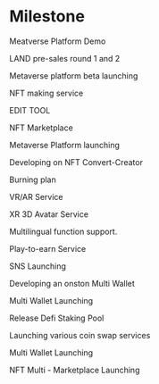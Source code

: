 # Milestone

Meatverse Platform Demo

LAND pre-sales round 1 and 2

Metaverse platform beta launching

NFT making service

EDIT TOOL

NFT Marketplace

Metaverse Platform launching

Developing on NFT Convert-Creator

Burning plan

VR/AR Service

XR 3D Avatar Service

Multilingual function support.

Play-to-earn Service

SNS Launching

Developing an onston Multi Wallet

Multi Wallet Launching

Release Defi Staking Pool

Launching various coin swap services

Multi Wallet Launching

NFT Multi - Marketplace Launching
